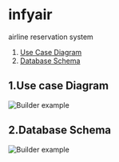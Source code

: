 # infyair
airline reservation system

1. [Use Case Diagram](#1use-case-diagram)
2. [Database Schema](#2database-schema)

## 1.Use case Diagram

![Builder example](https://github.com/chandni8055/infyair/)

## 2.Database Schema

![Builder example](https://github.com/chandni8055/infyair/)
